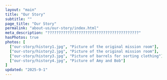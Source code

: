 ```yaml
---
layout: "main"
title: "Our Story"
subtitle: ""
page_title: "Our Story"
permalink: "about-us/our-story/index.html"
meta_description: "?????????????????????????????????????????"
hasPhotos: true
photos: [
  ["our-story/history1.jpg", "Picture of the original mission room"],
  ["our-story/history2.jpg", "Picture of the original mission room"],
  ["our-story/history3.jpg", "Picture of barrels for sorting clothing"],
  ["our-story/history4.jpg", "Picture of Amy and Bob"]
]
updated: "2025-9-1"
---
```

